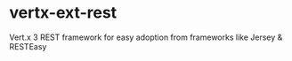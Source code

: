 vertx-ext-rest
==============

Vert.x 3 REST framework for easy adoption from frameworks like Jersey &amp; RESTEasy

